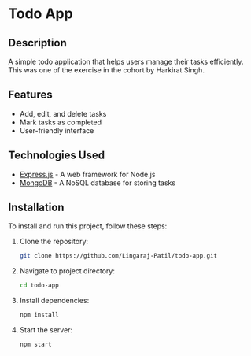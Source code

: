 # Todo App

## Description
A simple todo application that helps users manage their tasks efficiently.
This was one of the exercise in the cohort by Harkirat Singh.

## Features
- Add, edit, and delete tasks
- Mark tasks as completed
- User-friendly interface

## Technologies Used
- [Express.js](https://expressjs.com/) - A web framework for Node.js
- [MongoDB](https://www.mongodb.com/) - A NoSQL database for storing tasks

## Installation
To install and run this project, follow these steps:

1. Clone the repository:
    ```bash
    git clone https://github.com/Lingaraj-Patil/todo-app.git

2. Navigate to project directory:
    ```bash
    cd todo-app

3. Install dependencies:
    ```bash
    npm install

4. Start the server:
    ```bash
    npm start
